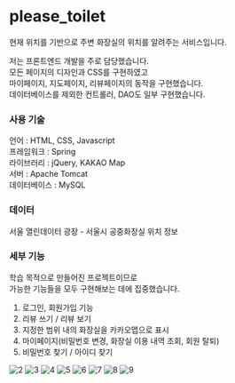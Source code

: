 # please_toilet
현재 위치를 기반으로 주변 화장실의 위치를 알려주는 서비스입니다.  

저는 프론트엔드 개발을 주로 담당했습니다.  
모든 페이지의 디자인과 CSS를 구현하였고  
마이페이지, 지도페이지, 리뷰페이지의 동작을 구현했습니다.  
데이터베이스를 제외한 컨트롤러, DAO도 일부 구현했습니다.  
  
### 사용 기술
언어 : HTML, CSS, Javascript  
프레임워크 : Spring  
라이브러리 : jQuery, KAKAO Map  
서버 : Apache Tomcat  
데이터베이스 : MySQL  

### 데이터
서울 열린데이터 광장 - 서울시 공중화장실 위치 정보

### 세부 기능
학습 목적으로 만들어진 프로젝트이므로  
가능한 기능들을 모두 구현해보는 데에 집중했습니다.  
1. 로그인, 회원가입 기능
2. 리뷰 쓰기 / 리뷰 보기
3. 지정한 범위 내의 화장실을 카카오맵으로 표시
4. 마이페이지(비밀번호 변경, 화장실 이용 내역 조회, 회원 탈퇴)
5. 비밀번호 찾기 / 아이디 찾기

![2](https://user-images.githubusercontent.com/42052110/97814652-1d470880-1ccd-11eb-87e7-cb90fd8d9470.PNG)
![3](https://user-images.githubusercontent.com/42052110/97814655-1d470880-1ccd-11eb-88fa-e832396158b8.PNG)
![4](https://user-images.githubusercontent.com/42052110/97814658-1ddf9f00-1ccd-11eb-993b-954c86857736.PNG)
![5](https://user-images.githubusercontent.com/42052110/97814661-1ddf9f00-1ccd-11eb-8766-6e50672c70a8.PNG)
![6](https://user-images.githubusercontent.com/42052110/97814680-20da8f80-1ccd-11eb-8208-baf0ed494b15.PNG)
![7](https://user-images.githubusercontent.com/42052110/97814683-21732600-1ccd-11eb-918a-f379041596a2.PNG)
![8](https://user-images.githubusercontent.com/42052110/97814688-21732600-1ccd-11eb-8a19-b23adb2fde13.PNG)
![9](https://user-images.githubusercontent.com/42052110/97814691-220bbc80-1ccd-11eb-87e8-c57d14325026.PNG)

